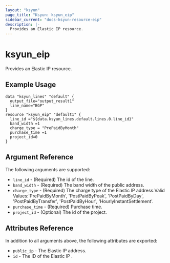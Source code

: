```yaml
---
layout: "ksyun"
page_title: "Ksyun: ksyun_eip"
sidebar_current: "docs-ksyun-resource-eip"
description: |-
  Provides an Elastic IP resource.
---
```


# ksyun_eip

Provides an Elastic IP resource.

## Example Usage

```hcl
data "ksyun_lines" "default" {
  output_file="output_result1"
  line_name="BGP"
}
resource "ksyun_eip" "default1" {
  line_id ="${data.ksyun_lines.default.lines.0.line_id}"
  band_width =1
  charge_type = "PrePaidByMonth"
  purchase_time =1
  project_id=0
}
```

## Argument Reference

The following arguments are supported:

* `line_id` - (Required) The id of the line.
* `band_width` - (Required) The band width of the public address.
* `charge_type` - (Required) The charge type of the Elastic IP address.Valid Values:'PrePaidByMonth', 'PostPaidByPeak', 'PostPaidByDay', 'PostPaidByTransfer', 'PostPaidByHour', 'HourlyInstantSettlement'.
* `purchase_time` - (Required) Purchase time.
* `project_id` - (Optional) The id of the project.

 
## Attributes Reference

In addition to all arguments above, the following attributes are exported:

* `public_ip` -  The Elastic IP address.
* `id` -  The ID of the Elastic IP .

